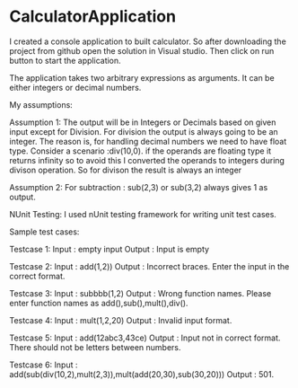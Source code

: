 # CalculatorApplication

I created a console application to built calculator. So after downloading the project from github open the solution in
Visual studio. Then click on run button to start the application.


The application takes two arbitrary expressions as arguments. It can be either integers or decimal numbers. 

My assumptions: 

Assumption 1:
The output will be in Integers or Decimals based on given input except for Division.
For division the output is always going to be an integer. The reason is, for handling decimal numbers we need to have float type. 
Consider a scenario :div(10,0). if the operands are floating type it returns infinity so to avoid this I converted the operands to integers during divison operation.
So for divison the result is always an integer

Assumption 2:
For subtraction : sub(2,3) or sub(3,2) always gives 1 as output.


NUnit Testing: I used nUnit testing framework for writing unit test cases.

Sample test cases:

Testcase 1:
Input : empty input
Output : Input is empty

Testcase 2:
Input : add(1,2))
Output : Incorrect braces. Enter the input in the correct format.

Testcase 3:
Input : subbbb(1,2)
Output : Wrong function names. Please enter function names as add(),sub(),mult(),div().

Testcase 4:
Input : mult(1,2,20)
Output : Invalid input format.

Testcase 5:
Input : add(12abc3,43ce)
Output : Input not in correct format. There should not be letters between numbers.
     
Testcase 6:
Input : add(sub(div(10,2),mult(2,3)),mult(add(20,30),sub(30,20)))
Output : 501.
    
   

